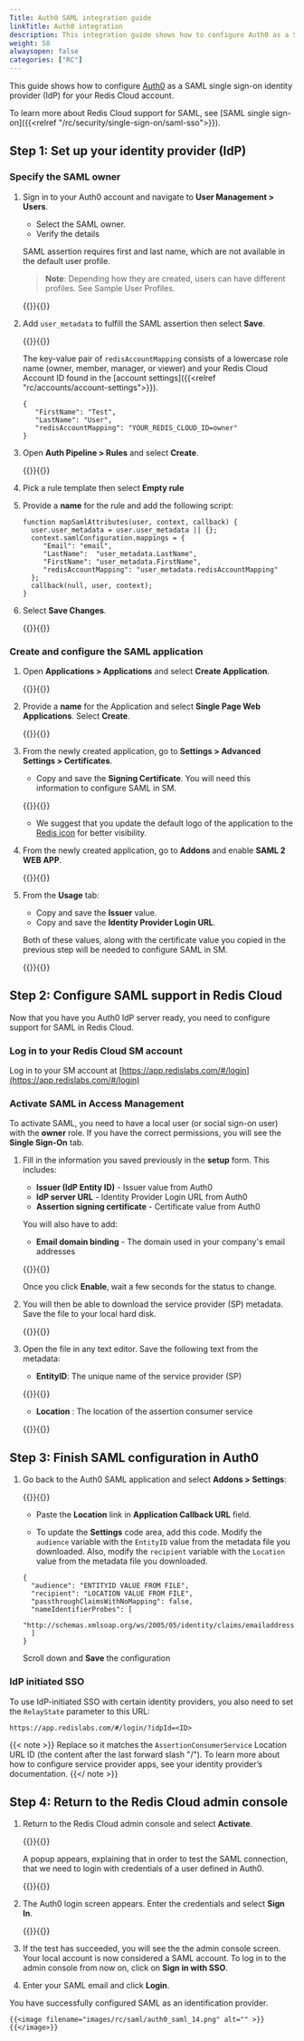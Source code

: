 ```yaml
---
Title: Auth0 SAML integration guide
linkTitle: Auth0 integration
description: This integration guide shows how to configure Auth0 as a SAML single sign on provider for your Redis Cloud account.
weight: 58
alwaysopen: false
categories: ["RC"]
---
```


This guide shows how to configure [Auth0](https://auth0.com/docs) as a SAML single sign-on identity provider (IdP) for your Redis Cloud account.

To learn more about Redis Cloud support for SAML, see [SAML single sign-on]({{<relref "/rc/security/single-sign-on/saml-sso">}}).

## Step 1: Set up your identity provider (IdP)

### Specify the SAML owner

1. Sign in to your Auth0 account and navigate to **User Management > Users**.
   * Select the SAML owner.
   * Verify the details

    SAML assertion requires first and last name, which are not available in the default user profile. 

    > **Note**: Depending how they are created, users can have different profiles. See Sample User Profiles.

    {{<image filename="images/rc/saml/auth0_saml_1.png" alt="" >}}{{</image>}}

1. Add `user_metadata` to fulfill the SAML assertion then select **Save**. 
   
   {{<image filename="images/rc/saml/auth0_saml_2.png" alt="" >}}{{</image>}}

   The key-value pair of `redisAccountMapping` consists of a lowercase role name (owner, member, manager, or viewer) and your Redis Cloud Account ID found in the [account settings]({{<relref "rc/accounts/account-settings">}}).

    ```
    {
       "FirstName": "Test",
       "LastName": "User",
       "redisAccountMapping": "YOUR_REDIS_CLOUD_ID=owner"
    }
    ```

1. Open **Auth Pipeline > Rules** and select **Create**.

    {{<image filename="images/rc/saml/auth0_saml_3.png" alt="" >}}{{</image>}}

1. Pick a rule template then select **Empty rule**

1. Provide a **name** for the rule and add the following script:

    ```
    function mapSamlAttributes(user, context, callback) {
      user.user_metadata = user.user_metadata || {};
      context.samlConfiguration.mappings = {
         "Email": "email",
         "LastName":  "user_metadata.LastName",
         "FirstName": "user_metadata.FirstName",
         "redisAccountMapping": "user_metadata.redisAccountMapping"
      };
      callback(null, user, context);
    }
    ```

 1. Select **Save Changes**.

    {{<image filename="images/rc/saml/auth0_saml_4.png" alt="" >}}{{</image>}}

### Create and configure the SAML application

1. Open **Applications > Applications** and select **Create Application**.

    {{<image filename="images/rc/saml/auth0_saml_5.png" alt="" >}}{{</image>}}

1. Provide a **name** for the Application and select **Single Page Web Applications**. Select **Create**.

    {{<image filename="images/rc/saml/auth0_saml_6.png" alt="" >}}{{</image>}}

1. From the newly created application, go to **Settings > Advanced Settings > Certificates**.

    * Copy and save the **Signing Certificate**. You will need this information to configure SAML in SM.

    {{<image filename="images/rc/saml/auth0_saml_7.png" alt="" >}}{{</image>}}

    * We suggest that you update the default logo of the application to the [Redis icon](https://saml-integration-logo.s3.amazonaws.com/redis-cube-red_white-rgb.png) for better visibility. 

1. From the newly created application, go to **Addons** and enable **SAML 2 WEB APP**.

    {{<image filename="images/rc/saml/auth0_saml_8.png" alt="" >}}{{</image>}}

10. From the **Usage** tab:

    * Copy and save the **Issuer** value.
    * Copy and save the **Identity Provider Login URL**.
    
    Both of these values, along with the certificate value you copied in the previous step will be needed to configure SAML in SM.

    {{<image filename="images/rc/saml/auth0_saml_9.png" alt="" >}}{{</image>}}

## Step 2: Configure SAML support in Redis Cloud

Now that you have you Auth0 IdP server ready, you need to configure support for SAML in Redis Cloud.

### Log in to your Redis Cloud SM account

Log in to your SM account at [https://app.redislabs.com/#/login](https://app.redislabs.com/#/login)

### Activate SAML in Access Management

To activate SAML, you need to have a local user (or social sign-on user) with the **owner** role. If you have the correct permissions, you will see the **Single Sign-On** tab.

1. Fill in the information you saved previously in the **setup** form. This includes:

    * **Issuer (IdP Entity ID)** - Issuer value from Auth0
    * **IdP server URL** - Identity Provider Login URL from Auth0
    * **Assertion signing certificate** - Certificate value from Auth0

    You will also have to add:

    * **Email domain binding** - The domain used in your company's email addresses

    {{<image filename="images/rc/saml/auth0_saml_11.png" alt="" >}}{{</image>}}

    Once you click **Enable**, wait a few seconds for the status to change.

2. You will then be able to download the service provider (SP) metadata. Save the file to your local hard disk.

    {{<image filename="images/rc/saml/auth0_saml_15.png" alt="" >}}{{</image>}}

3. Open the file in any text editor. Save the following text from the metadata:

    * **EntityID**: The unique name of the service provider (SP)

    {{<image filename="images/rc/saml/sm_saml_4.png" alt="" >}}{{</image>}}

    * **Location** : The location of the assertion consumer service

    {{<image filename="images/rc/saml/sm_saml_5.png" alt="" >}}{{</image>}}

## Step 3: Finish SAML configuration in Auth0

1. Go back to the Auth0 SAML application and select **Addons > Settings**:

    {{<image filename="images/rc/saml/auth0_saml_10.png" alt="" >}}{{</image>}}

    * Paste the **Location** link in **Application Callback URL** field.

    * To update the **Settings** code area, add this code. Modify the `audience` variable with the `EntityID` value from the metadata file you downloaded. Also, modify the `recipient` variable with the `Location` value from the metadata file you downloaded.

    ```
    {
      "audience": "ENTITYID VALUE FROM FILE",
      "recipient": "LOCATION VALUE FROM FILE",
      "passthroughClaimsWithNoMapping": false,
      "nameIdentifierProbes": [
        "http://schemas.xmlsoap.org/ws/2005/05/identity/claims/emailaddress"
      ]
    }
    ```
    Scroll down and **Save** the configuration


### IdP initiated SSO

To use IdP-initiated SSO with certain identity providers, you also need to set the `RelayState` parameter to this URL: 

`https://app.redislabs.com/#/login/?idpId=<ID>`

{{< note >}}
Replace <ID> so it matches the `AssertionConsumerService` Location URL ID (the content after the last forward slash "/"). To learn more about how to configure service provider apps, see your identity provider’s documentation.
{{</ note >}}

## Step 4: Return to the Redis Cloud admin console

1. Return to the Redis Cloud admin console and select **Activate**.

    {{<image filename="images/rc/saml/sm_saml_8.png" alt="" >}}{{</image>}}

   A popup appears, explaining that in order to test the SAML connection, that we need to login with credentials of a user defined in Auth0.

    {{<image filename="images/rc/saml/sm_saml_9.png" alt="" >}}{{</image>}}

1. The Auth0 login screen appears. Enter the credentials and select **Sign In**.

    {{<image filename="images/rc/saml/auth0_saml_12.png" alt="" >}}{{</image>}}

1. If the test has succeeded, you will see the the admin console screen. Your local account is now considered a SAML account. To log in to the admin console from now on, click on **Sign in with SSO**.

1. Enter your SAML email and click **Login**. 

You have successfully configured SAML as an identification provider.

    {{<image filename="images/rc/saml/auth0_saml_14.png" alt="" >}}{{</image>}}

